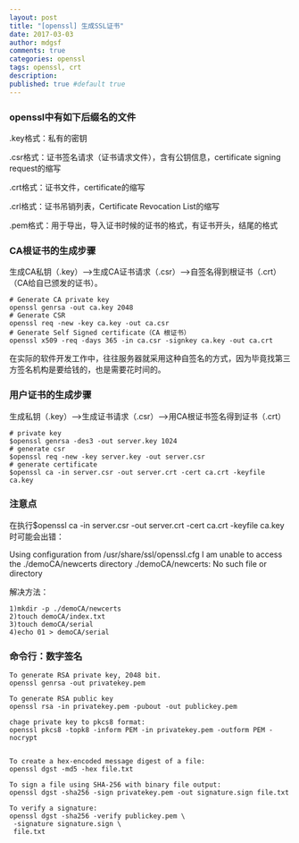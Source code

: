 ```yaml
---
layout: post
title: "[openssl] 生成SSL证书"
date: 2017-03-03
author: mdgsf
comments: true
categories: openssl
tags: openssl, crt
description:
published: true #default true
---
```




### openssl中有如下后缀名的文件

.key格式：私有的密钥

.csr格式：证书签名请求（证书请求文件），含有公钥信息，certificate signing request的缩写

.crt格式：证书文件，certificate的缩写

.crl格式：证书吊销列表，Certificate Revocation List的缩写

.pem格式：用于导出，导入证书时候的证书的格式，有证书开头，结尾的格式




### CA根证书的生成步骤

生成CA私钥（.key）-->生成CA证书请求（.csr）-->自签名得到根证书（.crt）（CA给自已颁发的证书）。

```
# Generate CA private key   
openssl genrsa -out ca.key 2048   
# Generate CSR   
openssl req -new -key ca.key -out ca.csr  
# Generate Self Signed certificate（CA 根证书）  
openssl x509 -req -days 365 -in ca.csr -signkey ca.key -out ca.crt  
```

在实际的软件开发工作中，往往服务器就采用这种自签名的方式，因为毕竟找第三方签名机构是要给钱的，也是需要花时间的。


### 用户证书的生成步骤

生成私钥（.key）-->生成证书请求（.csr）-->用CA根证书签名得到证书（.crt）

```
# private key  
$openssl genrsa -des3 -out server.key 1024   
# generate csr  
$openssl req -new -key server.key -out server.csr  
# generate certificate  
$openssl ca -in server.csr -out server.crt -cert ca.crt -keyfile ca.key 
```


### 注意点

在执行$openssl ca -in server.csr -out server.crt -cert ca.crt -keyfile ca.key时可能会出错：
 
Using configuration from /usr/share/ssl/openssl.cfg I am unable to access the ./demoCA/newcerts directory ./demoCA/newcerts: No such file or directory 

解决方法：

```
1)mkdir -p ./demoCA/newcerts 
2)touch demoCA/index.txt 
3)touch demoCA/serial 
4)echo 01 > demoCA/serial
```



### 命令行：数字签名

```
To generate RSA private key, 2048 bit.
openssl genrsa -out privatekey.pem

To generate RSA public key
openssl rsa -in privatekey.pem -pubout -out publickey.pem

chage private key to pkcs8 format:
openssl pkcs8 -topk8 -inform PEM -in privatekey.pem -outform PEM -nocrypt


To create a hex-encoded message digest of a file:
openssl dgst -md5 -hex file.txt

To sign a file using SHA-256 with binary file output:
openssl dgst -sha256 -sign privatekey.pem -out signature.sign file.txt

To verify a signature:
openssl dgst -sha256 -verify publickey.pem \
 -signature signature.sign \
 file.txt
```


